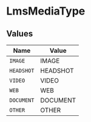 # LmsMediaType


## Values

| Name       | Value      |
| ---------- | ---------- |
| `IMAGE`    | IMAGE      |
| `HEADSHOT` | HEADSHOT   |
| `VIDEO`    | VIDEO      |
| `WEB`      | WEB        |
| `DOCUMENT` | DOCUMENT   |
| `OTHER`    | OTHER      |